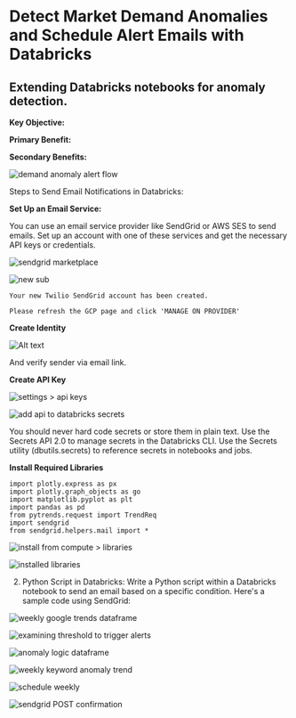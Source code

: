 # Detect Market Demand Anomalies and Schedule Alert Emails with Databricks

## Extending Databricks notebooks for anomaly detection.

**Key Objective:**



**Primary Benefit:**



**Secondary Benefits:**



![demand anomaly alert flow](image-13.png)

Steps to Send Email Notifications in Databricks:


**Set Up an Email Service:**

You can use an email service provider like SendGrid or AWS SES to send emails. Set up an account with one of these services and get the necessary API keys or credentials.

![sendgrid marketplace](image.png)

![new sub](image-1.png)

```
Your new Twilio SendGrid account has been created.

Please refresh the GCP page and click 'MANAGE ON PROVIDER'
```

**Create Identity**

![Alt text](image-2.png)

And verify sender via email link.

**Create API Key**

![settings > api keys](image-3.png)

![add api to databricks secrets](image-4.png)

You should never hard code secrets or store them in plain text. Use the Secrets API 2.0 to manage secrets in the Databricks CLI. Use the Secrets utility (dbutils.secrets) to reference secrets in notebooks and jobs.


**Install Required Libraries**


```
import plotly.express as px
import plotly.graph_objects as go
import matplotlib.pyplot as plt
import pandas as pd
from pytrends.request import TrendReq
import sendgrid
from sendgrid.helpers.mail import *
```

![install from compute > libraries](image-5.png)

![installed libraries](image-6.png)

2. Python Script in Databricks:
Write a Python script within a Databricks notebook to send an email based on a specific condition. Here's a sample code using SendGrid:

![weekly google trends dataframe](image-9.png)

![examining threshold to trigger alerts](image-10.png)

![anomaly logic dataframe](image-11.png)

![weekly keyword anomaly trend](image-7.png)

![schedule weekly](image-8.png)

![sendgrid POST confirmation](image-12.png)